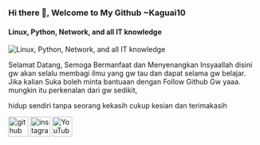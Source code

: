 ### Hi there 👋, Welcome to My Github **~Kaguai10**
####  Linux, Python, Network, and all IT knowledge
![ Linux, Python, Network, and all IT knowledge](https://arturssmirnovs.github.io/github-profile-readme-generator/images/banner.png)

Selamat Datang, Semoga Bermanfaat dan Menyenangkan
Insyaallah disini gw akan selalu membagi ilmu yang gw tau dan dapat selama gw belajar. Jika kalian Suka boleh minta bantuaan dengan Follow Github Gw yaaa. mungkin itu perkenalan dari gw sedikit,

hidup sendiri tanpa seorang kekasih 
cukup kesian dan terimakasih



[<img src='https://cdn.jsdelivr.net/npm/simple-icons@3.0.1/icons/github.svg' alt='github' height='40'>](https://github.com/Kaguai10)  [<img src='https://cdn.jsdelivr.net/npm/simple-icons@3.0.1/icons/instagram.svg' alt='instagram' height='40'>](https://www.instagram.com/https://tinyurl.com/Kaguai10instagram/)  [<img src='https://cdn.jsdelivr.net/npm/simple-icons@3.0.1/icons/youtube.svg' alt='YouTube' height='40'>](https://www.youtube.com/channel/Kaguai10)  
